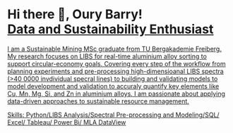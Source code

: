 <h1>Hi there 👋, Oury Barry! <br/><a href="https://github.com/Oury-Barry"><a href="https://www.linkedin.com/in/barryoury/">Data and Sustainability Enthusiast</h1>

I am a Sustainable Mining MSc graduate from TU Bergakademie Freiberg. My research focuses on LIBS for real-time aluminium alloy sorting to support circular-economy goals. Covering every step of the workflow from planning experiments and pre-processing high-dimensioanal LIBS spectra (>40 0000 invdividual specral lines) to building and validating models to model development and validation to accuraly quantify key elements like Cu, Mn, Mg, Si, and Zn in aluminium alloys. I am passionate about applying data-driven approaches to sustainable resource management.

Skills: Python/LIBS Analysis/Spectral Pre-processing and Modeling/SQL/ Excel/ Tableau/ Power Bi/ MLA DataView






